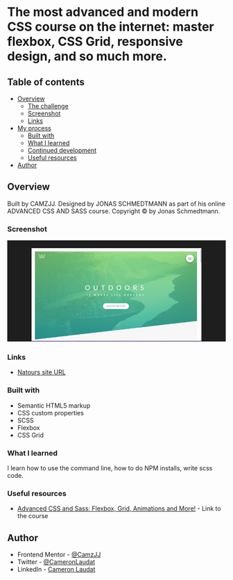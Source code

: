 # The most advanced and modern CSS course on the internet: master flexbox, CSS Grid, responsive design, and so much more.


## Table of contents

- [Overview](#overview)
  - [The challenge](#the-challenge)
  - [Screenshot](#screenshot)
  - [Links](#links)
- [My process](#my-process)
  - [Built with](#built-with)
  - [What I learned](#what-i-learned)
  - [Continued development](#continued-development)
  - [Useful resources](#useful-resources)
- [Author](#author)

## Overview

Built by CAMZJJ. Designed by JONAS SCHMEDTMANN as part of his online ADVANCED CSS AND SASS course. Copyright © by Jonas Schmedtmann.

### Screenshot

![](/screenshots.jpg)

### Links

- [Natours site URL](https://camjj-natours.netlify.app/)


### Built with

- Semantic HTML5 markup
- CSS custom properties
- SCSS
- Flexbox
- CSS Grid

### What I learned

I learn how to use the command line, how to do NPM installs, write scss code.

### Useful resources

- [Advanced CSS and Sass: Flexbox, Grid, Animations and More!](https://www.udemy.com/course/advanced-css-and-sass/) - Link to the course

## Author

- Frontend Mentor - [@CamzJJ](https://www.frontendmentor.io/profile/CamzJJ)
- Twitter - [@CameronLaudat](https://twitter.com/CameronLaudat)
- LinkedIn - [Cameron Laudat](https://www.linkedin.com/in/cameron-l-83a518a4/)
